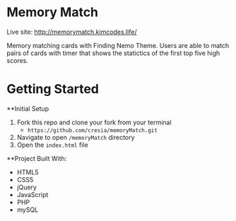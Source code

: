 # Memory Match

Live site: http://memorymatch.kimcodes.life/

Memory matching cards with Finding Nemo Theme. Users are able to match pairs of cards with timer that shows the statictics of the first top five high scores. 

# Getting Started

**Initial Setup

1. Fork this repo and clone your fork from your terminal
    - `https://github.com/cresia/memoryMatch.git`
2. Navigate to open `/memoryMatch` directory
3. Open the `index.html` file

**Project Built With:

  - HTML5
  - CSS5
  - jQuery
  - JavaScript
  - PHP
  - mySQL
  




